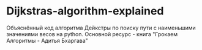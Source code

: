 # Dijkstras-algorithm-explained
Объяснённый код алгоритма Дейкстры по поиску пути с наименьшими значениями весов на python. Основной ресурс - книга "Грокаем Алгоритмы - Адитья Бхаргава"

